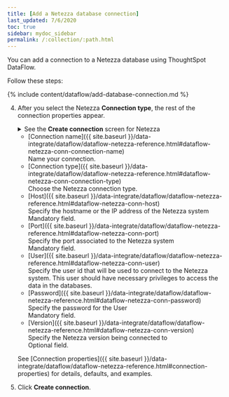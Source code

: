 ```yaml
---
title: [Add a Netezza database connection]
last_updated: 7/6/2020
toc: true
sidebar: mydoc_sidebar
permalink: /:collection/:path.html
---
```

You can add a connection to a Netezza database using ThoughtSpot DataFlow.

Follow these steps:


{% include content/dataflow/add-database-connection.md %}

4. After you select the Netezza **Connection type**, the rest of the connection properties appear.

    <details>
      <summary>See the <strong>Create connection</strong> screen for Netezza</summary>
        <p>
        <img src="../../images/dataflow-netezza-create.png" alt="Create Netezza connection" /></p>
    </details>

    * [Connection name]({{ site.baseurl }}/data-integrate/dataflow/dataflow-netezza-reference.html#dataflow-netezza-conn-connection-name)<br/>Name your connection.
    * [Connection type]({{ site.baseurl }}/data-integrate/dataflow/dataflow-netezza-reference.html#dataflow-netezza-conn-connection-type)<br/>Choose the Netezza connection type.
    * [Host]({{ site.baseurl }}/data-integrate/dataflow/dataflow-netezza-reference.html#dataflow-netezza-conn-host)<br/>Specify the hostname or the IP address of the Netezza system<br/>Mandatory field.
    * [Port]({{ site.baseurl }}/data-integrate/dataflow/dataflow-netezza-reference.html#dataflow-netezza-conn-port)<br/>Specify the port associated to the Netezza system<br/>Mandatory field.
    * [User]({{ site.baseurl }}/data-integrate/dataflow/dataflow-netezza-reference.html#dataflow-netezza-conn-user)<br/>Specify the user id that will be used to connect to the Netezza system. This user should have necessary privileges to access the data in the databases.
    * [Password]({{ site.baseurl }}/data-integrate/dataflow/dataflow-netezza-reference.html#dataflow-netezza-conn-password)<br/>Specify the password for the User<br/>Mandatory field.
    * [Version]({{ site.baseurl }}/data-integrate/dataflow/dataflow-netezza-reference.html#dataflow-netezza-conn-version)<br/>Specify the Netezza version being connected to<br/>Optional field.

   See [Connection properties]({{ site.baseurl }}/data-integrate/dataflow/dataflow-netezza-reference.html#connection-properties) for details, defaults, and examples.

5. Click **Create connection**.   
